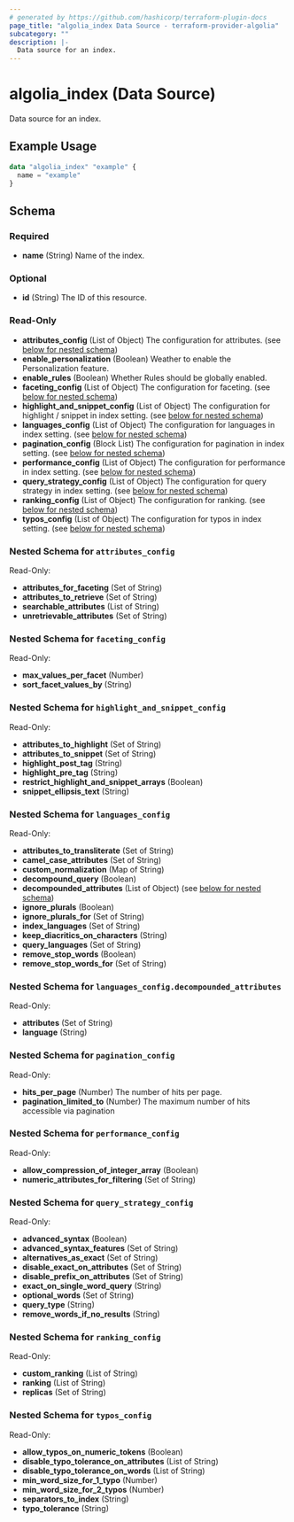 ```yaml
---
# generated by https://github.com/hashicorp/terraform-plugin-docs
page_title: "algolia_index Data Source - terraform-provider-algolia"
subcategory: ""
description: |-
  Data source for an index.
---
```


# algolia_index (Data Source)

Data source for an index.

## Example Usage

```terraform
data "algolia_index" "example" {
  name = "example"
}
```

<!-- schema generated by tfplugindocs -->
## Schema

### Required

- **name** (String) Name of the index.

### Optional

- **id** (String) The ID of this resource.

### Read-Only

- **attributes_config** (List of Object) The configuration for attributes. (see [below for nested schema](#nestedatt--attributes_config))
- **enable_personalization** (Boolean) Weather to enable the Personalization feature.
- **enable_rules** (Boolean) Whether Rules should be globally enabled.
- **faceting_config** (List of Object) The configuration for faceting. (see [below for nested schema](#nestedatt--faceting_config))
- **highlight_and_snippet_config** (List of Object) The configuration for highlight / snippet in index setting. (see [below for nested schema](#nestedatt--highlight_and_snippet_config))
- **languages_config** (List of Object) The configuration for languages in index setting. (see [below for nested schema](#nestedatt--languages_config))
- **pagination_config** (Block List) The configuration for pagination in index setting. (see [below for nested schema](#nestedblock--pagination_config))
- **performance_config** (List of Object) The configuration for performance in index setting. (see [below for nested schema](#nestedatt--performance_config))
- **query_strategy_config** (List of Object) The configuration for query strategy in index setting. (see [below for nested schema](#nestedatt--query_strategy_config))
- **ranking_config** (List of Object) The configuration for ranking. (see [below for nested schema](#nestedatt--ranking_config))
- **typos_config** (List of Object) The configuration for typos in index setting. (see [below for nested schema](#nestedatt--typos_config))

<a id="nestedatt--attributes_config"></a>
### Nested Schema for `attributes_config`

Read-Only:

- **attributes_for_faceting** (Set of String)
- **attributes_to_retrieve** (Set of String)
- **searchable_attributes** (List of String)
- **unretrievable_attributes** (Set of String)


<a id="nestedatt--faceting_config"></a>
### Nested Schema for `faceting_config`

Read-Only:

- **max_values_per_facet** (Number)
- **sort_facet_values_by** (String)


<a id="nestedatt--highlight_and_snippet_config"></a>
### Nested Schema for `highlight_and_snippet_config`

Read-Only:

- **attributes_to_highlight** (Set of String)
- **attributes_to_snippet** (Set of String)
- **highlight_post_tag** (String)
- **highlight_pre_tag** (String)
- **restrict_highlight_and_snippet_arrays** (Boolean)
- **snippet_ellipsis_text** (String)


<a id="nestedatt--languages_config"></a>
### Nested Schema for `languages_config`

Read-Only:

- **attributes_to_transliterate** (Set of String)
- **camel_case_attributes** (Set of String)
- **custom_normalization** (Map of String)
- **decompound_query** (Boolean)
- **decompounded_attributes** (List of Object) (see [below for nested schema](#nestedobjatt--languages_config--decompounded_attributes))
- **ignore_plurals** (Boolean)
- **ignore_plurals_for** (Set of String)
- **index_languages** (Set of String)
- **keep_diacritics_on_characters** (String)
- **query_languages** (Set of String)
- **remove_stop_words** (Boolean)
- **remove_stop_words_for** (Set of String)

<a id="nestedobjatt--languages_config--decompounded_attributes"></a>
### Nested Schema for `languages_config.decompounded_attributes`

Read-Only:

- **attributes** (Set of String)
- **language** (String)



<a id="nestedblock--pagination_config"></a>
### Nested Schema for `pagination_config`

Read-Only:

- **hits_per_page** (Number) The number of hits per page.
- **pagination_limited_to** (Number) The maximum number of hits accessible via pagination


<a id="nestedatt--performance_config"></a>
### Nested Schema for `performance_config`

Read-Only:

- **allow_compression_of_integer_array** (Boolean)
- **numeric_attributes_for_filtering** (Set of String)


<a id="nestedatt--query_strategy_config"></a>
### Nested Schema for `query_strategy_config`

Read-Only:

- **advanced_syntax** (Boolean)
- **advanced_syntax_features** (Set of String)
- **alternatives_as_exact** (Set of String)
- **disable_exact_on_attributes** (Set of String)
- **disable_prefix_on_attributes** (Set of String)
- **exact_on_single_word_query** (String)
- **optional_words** (Set of String)
- **query_type** (String)
- **remove_words_if_no_results** (String)


<a id="nestedatt--ranking_config"></a>
### Nested Schema for `ranking_config`

Read-Only:

- **custom_ranking** (List of String)
- **ranking** (List of String)
- **replicas** (Set of String)


<a id="nestedatt--typos_config"></a>
### Nested Schema for `typos_config`

Read-Only:

- **allow_typos_on_numeric_tokens** (Boolean)
- **disable_typo_tolerance_on_attributes** (List of String)
- **disable_typo_tolerance_on_words** (List of String)
- **min_word_size_for_1_typo** (Number)
- **min_word_size_for_2_typos** (Number)
- **separators_to_index** (String)
- **typo_tolerance** (String)


